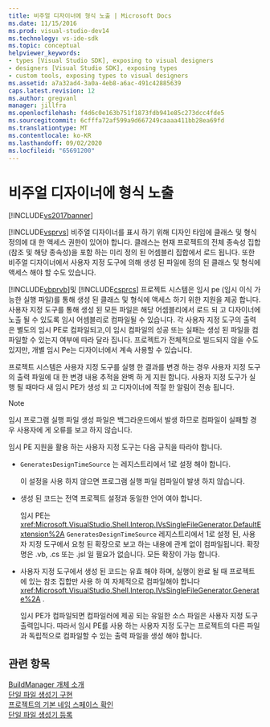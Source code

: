 ```yaml
---
title: 비주얼 디자이너에 형식 노출 | Microsoft Docs
ms.date: 11/15/2016
ms.prod: visual-studio-dev14
ms.technology: vs-ide-sdk
ms.topic: conceptual
helpviewer_keywords:
- types [Visual Studio SDK], exposing to visual designers
- designers [Visual Studio SDK], exposing types
- custom tools, exposing types to visual designers
ms.assetid: a7a32ad4-3a0a-4eb8-a6ac-491c42885639
caps.latest.revision: 12
ms.author: gregvanl
manager: jillfra
ms.openlocfilehash: f4d6c0e163b751f1873fdb941e85c273dcc4fde5
ms.sourcegitcommit: 6cfffa72af599a9d667249caaaa411bb28ea69fd
ms.translationtype: MT
ms.contentlocale: ko-KR
ms.lasthandoff: 09/02/2020
ms.locfileid: "65691200"
---
```

# <a name="exposing-types-to-visual-designers"></a>비주얼 디자이너에 형식 노출
[!INCLUDE[vs2017banner](../../includes/vs2017banner.md)]

[!INCLUDE[vsprvs](../../includes/vsprvs-md.md)] 비주얼 디자이너를 표시 하기 위해 디자인 타임에 클래스 및 형식 정의에 대 한 액세스 권한이 있어야 합니다. 클래스는 현재 프로젝트의 전체 종속성 집합 (참조 및 해당 종속성)을 포함 하는 미리 정의 된 어셈블리 집합에서 로드 됩니다. 또한 비주얼 디자이너에서 사용자 지정 도구에 의해 생성 된 파일에 정의 된 클래스 및 형식에 액세스 해야 할 수도 있습니다.  
  
 [!INCLUDE[vbprvb](../../includes/vbprvb-md.md)]및 [!INCLUDE[csprcs](../../includes/csprcs-md.md)] 프로젝트 시스템은 임시 pe (임시 이식 가능한 실행 파일)를 통해 생성 된 클래스 및 형식에 액세스 하기 위한 지원을 제공 합니다. 사용자 지정 도구를 통해 생성 된 모든 파일은 해당 어셈블리에서 로드 되 고 디자이너에 노출 될 수 있도록 임시 어셈블리로 컴파일될 수 있습니다. 각 사용자 지정 도구의 출력은 별도의 임시 PE로 컴파일되고,이 임시 컴파일의 성공 또는 실패는 생성 된 파일을 컴파일할 수 있는지 여부에 따라 달라 집니다. 프로젝트가 전체적으로 빌드되지 않을 수도 있지만, 개별 임시 Pe는 디자이너에서 계속 사용할 수 있습니다.  
  
 프로젝트 시스템은 사용자 지정 도구를 실행 한 결과를 변경 하는 경우 사용자 지정 도구의 출력 파일에 대 한 변경 내용 추적을 완벽 하 게 지원 합니다. 사용자 지정 도구가 실행 될 때마다 새 임시 PE가 생성 되 고 디자이너에 적절 한 알림이 전송 됩니다.  
  
> [!NOTE]
> 임시 프로그램 실행 파일 생성 파일은 백그라운드에서 발생 하므로 컴파일이 실패할 경우 사용자에 게 오류를 보고 하지 않습니다.  
  
 임시 PE 지원을 활용 하는 사용자 지정 도구는 다음 규칙을 따라야 합니다.  
  
- `GeneratesDesignTimeSource` 는 레지스트리에서 1로 설정 해야 합니다.  
  
     이 설정을 사용 하지 않으면 프로그램 실행 파일 컴파일이 발생 하지 않습니다.  
  
- 생성 된 코드는 전역 프로젝트 설정과 동일한 언어 여야 합니다.  
  
     임시 PE는 <xref:Microsoft.VisualStudio.Shell.Interop.IVsSingleFileGenerator.DefaultExtension%2A> `GeneratesDesignTimeSource` 레지스트리에서 1로 설정 된, 사용자 지정 도구에서 요청 된 확장으로 보고 하는 내용에 관계 없이 컴파일됩니다. 확장명은 .vb, .cs 또는 .jsl 일 필요가 없습니다. 모든 확장이 가능 합니다.  
  
- 사용자 지정 도구에서 생성 된 코드는 유효 해야 하며, 실행이 완료 될 때 프로젝트에 있는 참조 집합만 사용 하 여 자체적으로 컴파일해야 합니다 <xref:Microsoft.VisualStudio.Shell.Interop.IVsSingleFileGenerator.Generate%2A> .  
  
     임시 PE가 컴파일되면 컴파일러에 제공 되는 유일한 소스 파일은 사용자 지정 도구 출력입니다. 따라서 임시 PE를 사용 하는 사용자 지정 도구는 프로젝트의 다른 파일과 독립적으로 컴파일할 수 있는 출력 파일을 생성 해야 합니다.  
  
## <a name="see-also"></a>관련 항목  
 [BuildManager 개체 소개](https://msdn.microsoft.com/50080ec2-c1c9-412c-98ef-18d7f895e7fa)   
 [단일 파일 생성기 구현](../../extensibility/internals/implementing-single-file-generators.md)   
 [프로젝트의 기본 네임 스페이스 확인](../../misc/determining-the-default-namespace-of-a-project.md)   
 [단일 파일 생성기 등록](../../extensibility/internals/registering-single-file-generators.md)
